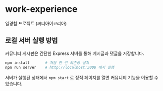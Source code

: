 # work-experience
일경험 프로젝트 (씨티아이코리아)

## 로컬 서버 실행 방법

커뮤니티 게시판은 간단한 Express 서버를 통해 게시글과 댓글을 저장합니다.

```bash
npm install       # 처음 한 번 의존성 설치
npm run server    # http://localhost:3000 에서 실행
```

서버가 실행된 상태에서 `npm start` 로 정적 페이지를 열면 커뮤니티 기능을 이용할 수 있습니다.
